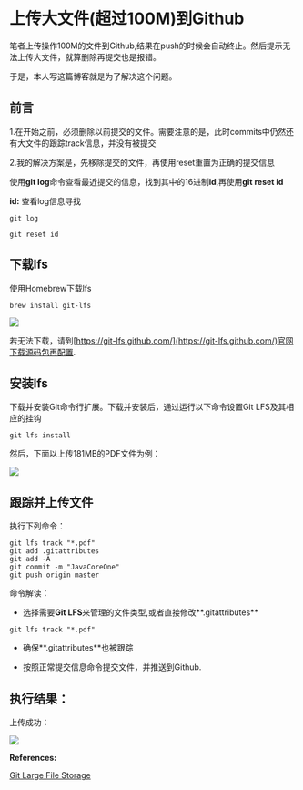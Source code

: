 # 上传大文件(超过100M)到Github



笔者上传操作100M的文件到Github,结果在push的时候会自动终止。然后提示无法上传大文件，就算删除再提交也是报错。

于是，本人写这篇博客就是为了解决这个问题。

## 前言
1.在开始之前，必须删除以前提交的文件。需要注意的是，此时commits中仍然还有大文件的跟踪track信息，并没有被提交


2.我的解决方案是，先移除提交的文件，再使用reset重置为正确的提交信息

使用**git log**命令查看最近提交的信息，找到其中的16进制**id**,再使用**git reset id**


**id:** 查看log信息寻找


```{}
git log

git reset id
```

## 下载lfs
使用Homebrew下载lfs

```{}
brew install git-lfs
```
![](https://tva1.sinaimg.cn/large/006tNbRwgy1g9g3satoxvj30vc0823zw.jpg)


若无法下载，请到[https://git-lfs.github.com/](https://git-lfs.github.com/)官网下载源码包再配置.


## 安装lfs
下载并安装Git命令行扩展。下载并安装后，通过运行以下命令设置Git LFS及其相应的挂钩

```{}
git lfs install
```

然后，下面以上传181MB的PDF文件为例：


![](https://tva1.sinaimg.cn/large/006tNbRwgy1g9g438xpohj30ei03wjrp.jpg)


## 跟踪并上传文件

执行下列命令：


```{}
git lfs track "*.pdf"
git add .gitattributes
git add -A
git commit -m "JavaCoreOne"
git push origin master
```

命令解读：

- 选择需要**Git LFS**来管理的文件类型,或者直接修改**.gitattributes**


```{}
git lfs track "*.pdf"
```


- 确保**.gitattributes**也被跟踪

- 按照正常提交信息命令提交文件，并推送到Github.





## 执行结果：

上传成功：

![](https://tva1.sinaimg.cn/large/006tNbRwgy1g9g49ry0v0j31io0200t2.jpg)
 
 
 
 
**References:**

[Git Large File Storage](https://git-lfs.github.com/)
